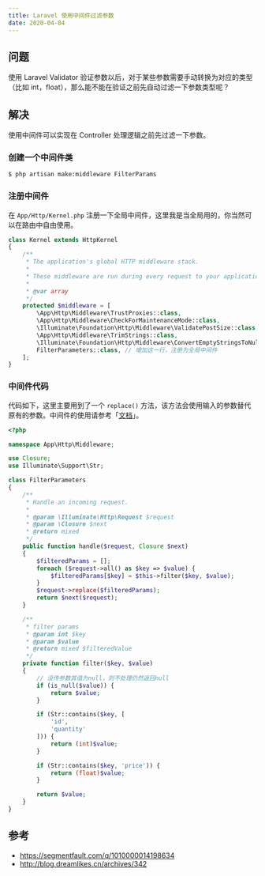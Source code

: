 ```yaml
---
title: Laravel 使用中间件过滤参数
date: 2020-04-04
---
```


## 问题

使用 Laravel Validator 验证参数以后，对于某些参数需要手动转换为对应的类型（比如 int，float），那么能不能在验证之前先自动过滤一下参数类型呢？

## 解决

使用中间件可以实现在 Controller 处理逻辑之前先过滤一下参数。

### 创建一个中间件类

``` bash
$ php artisan make:middleware FilterParams
```



### 注册中间件

在 `App/Http/Kernel.php` 注册一下全局中间件，这里我是当全局用的，你当然可以在路由中自由使用。

``` php
class Kernel extends HttpKernel
{
    /**
     * The application's global HTTP middleware stack.
     *
     * These middleware are run during every request to your application.
     *
     * @var array
     */
    protected $middleware = [
        \App\Http\Middleware\TrustProxies::class,
        \App\Http\Middleware\CheckForMaintenanceMode::class,
        \Illuminate\Foundation\Http\Middleware\ValidatePostSize::class,
        \App\Http\Middleware\TrimStrings::class,
        \Illuminate\Foundation\Http\Middleware\ConvertEmptyStringsToNull::class,
        FilterParameters::class, // 增加这一行，注册为全局中间件
    ];
}
```

### 中间件代码

代码如下，这里主要用到了一个 `replace()` 方法，该方法会使用输入的参数替代原有的参数。中间件的使用请参考「[文档](https://learnku.com/docs/laravel/7.x/middleware/7459)」。

``` php
<?php

namespace App\Http\Middleware;

use Closure;
use Illuminate\Support\Str;

class FilterParameters
{
    /**
     * Handle an incoming request.
     *
     * @param \Illuminate\Http\Request $request
     * @param \Closure $next
     * @return mixed
     */
    public function handle($request, Closure $next)
    {
        $filteredParams = [];
        foreach ($request->all() as $key => $value) {
            $filteredParams[$key] = $this->filter($key, $value);
        }
        $request->replace($filteredParams);
        return $next($request);
    }

    /**
     * filter params
     * @param int $key
     * @param $value
     * @return mixed $filteredValue
     */
    private function filter($key, $value)
    {
        // 没传参数其值为null，则不处理仍然返回null
        if (is_null($value)) {
            return $value;
        }

        if (Str::contains($key, [
            'id',
            'quantity'
        ])) {
            return (int)$value;
        }

        if (Str::contains($key, 'price')) {
            return (float)$value;
        }

        return $value;
    }
}
```

## 参考

* https://segmentfault.com/q/1010000014198634
* http://blog.dreamlikes.cn/archives/342